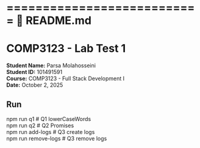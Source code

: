 ===========================
📌 README.md
===========================

# COMP3123 - Lab Test 1

**Student Name:** Parsa Molahosseini  
**Student ID:** 101491591  
**Course:** COMP3123 - Full Stack Development I  
**Date:** October 2, 2025

## Run
npm run q1      # Q1 lowerCaseWords  
npm run q2      # Q2 Promises  
npm run add-logs   # Q3 create logs  
npm run remove-logs # Q3 remove logs


